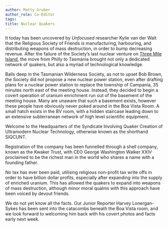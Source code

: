 ```yaml
---
author: Matty Gruber
author_role: Co-Editor
tags: 
title: Nuclear Quakers
---
```


It today has been uncovered by *Unfocused* researcher Kylie van der Walt that
the Religious Society of Friends is manufacturing, harbouring, and distributing
weapons of mass destruction, in order to bump decreasing revenue. After the
failure of the Society’s last nuclear venture on [Three Mile
Island](https://en.wikipedia.org/wiki/Three_Mile_Island_accident), the move from
Philly to Tasmania brought not only a dedicated network of quakers, but also a
myriad of technological knowledge.

Balls deep in the Tasmanian Wilderness Society, as not to upset Bob Brown, the
Society did not propose a new nuclear power station, even after drafting plans
for a nuclear power station to replace the township of Campania, 35 minutes
north east of the meeting house. Instead, they decided to begin a covert
operation of uranium enrichment run out of the basement of the meeting house.
Many are unaware that such a basement exists, however these people have
obviously never poked around in the Boa Vista Room. A small hatch exists in the
BV room, with a hidden staircase leading down to an extensive subterranean
network of high level scientific equipment. 

Welcome to the Headquarters of the Syndicate Involving Quaker Creation of
Ultramodern Nuclear Technology, otherwise known as the shorthand SIQCUNT. 

Registration of the company has been funnelled through a shell company, known as
the Kwaker Trust, with CEO George Washington Walker XXIV proclaimed to be the
richest man in the world who shares a name with a founding father. 

No tax has ever been paid, utilising religious non-profit tax write offs in
order to have billion dollar profits, especially after expanding into the supply
of enriched uranium. This has allowed the quakers to expand into weapons of mass
destruction, although minor moral qualms with this approach have been voiced by
devout friends. 

We do not yet know all the facts. Our Junior Reporter Harvey Lonergan-Sykes has
been sent into the catacombs beneath the Boa Vista room, and we look forward to
welcoming him back with his covert photos and facts early next week.
